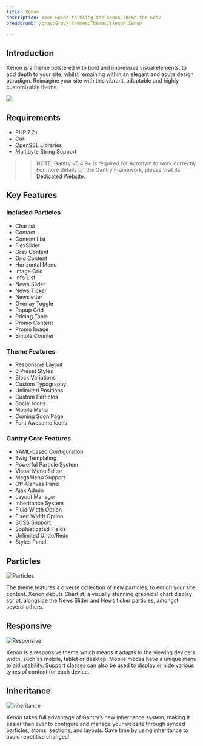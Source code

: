 ```yaml
---
title: Xenon
description: Your Guide to Using the Xenon Theme for Grav
breadcrumb: /grav:Grav/!themes:Themes/!xenon:Xenon

---
```


Introduction
-----

Xenon is a theme bolstered with bold and impressive visual elements, to add depth to your site, whilst remaining within an elegant and acute design paradigm. Reimagine your site with this vibrant, adaptable and highly customizable theme.

![](assets/xenon.jpeg)

Requirements
-----
* PHP 7.2+
* Curl
* OpenSSL Libraries
* Multibyte String Support

>> NOTE: Gantry v5.4.9+ is required for Acronym to work correctly. For more details on the Gantry Framework, please visit its [Dedicated Website](http://gantry.org).

Key Features
-----


### Included Particles

* Chartist
* Contact
* Content List
* FlexSlider
* Grav Content
* Grid Content
* Horizontal Menu
* Image Grid
* Info List
* News Slider
* News Ticker
* Newsletter
* Overlay Toggle
* Popup Grid
* Pricing Table
* Promo Content
* Promo Image
* Simple Counter 

### Theme Features

* Responsive Layout
* 6 Preset Styles
* Block Variations
* Custom Typography
* Unlimited Positions
* Custom Particles
* Social Icons
* Mobile Menu
* Coming Soon Page
* Font Awesome Icons 

### Gantry Core Features

* YAML-based Configuration
* Twig Templating
* Powerful Particle System
* Visual Menu Editor
* MegaMenu Support
* Off-Canvas Panel
* Ajax Admin
* Layout Manager
* Inheritance System
* Fluid Width Option
* Fixed Width Option
* SCSS Support
* Sophisticated Fields
* Unlimited Undo/Redo
* Styles Panel

## Particles

![Particles](ft-2.jpg)

The theme features a diverse collection of new particles, to enrich your site content. Xenon debuts Chartist, a visually stunning graphical chart display script, alongside the News Slider and News ticker particles, amongst several others.

## Responsive

![Responsive](ft-3.jpg)

Xenon is a responsive theme which means it adapts to the viewing device's width, such as mobile, tablet or desktop. Mobile modes have a unique menu to aid usability. Support classes can also be used to display or hide various types of content for each device.

## Inheritance

![Inheritance](ft-4.jpg)

Xenon takes full advantage of Gantry’s new inheritance system, making it easier than ever to configure and manage your website through synced particles, atoms, sections, and layouts. Save time by using inheritance to avoid repetitive changes!
